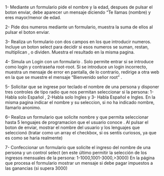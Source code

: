 1- Mediante un formulario pide el nombre y la edad, despues de pulsar el boton enviar, debe aparecer un mensaje diciendo “Te llamas (nombre) y eres mayor/menor de edad. 

2- Pide dos numeros mediante un formulario, muestra la suma de ellos al pulsar el boton enviar. 

3- Realiza un formulario con dos campos en los que introducir numeros. Incluye un boton select para decidir si esos numeros se suman, restan, multiplican , o dividen. Muestra el resultado en la misma pagina. 

4- Simula un Login con un formulario . Solo permite entrar si se introduce como login y contraseña root-root. Si se introduce un login incorrecto, muestra un mensaje de error en pantalla, de lo contrario, 
   redirige a otra web en la que se muestre el mensaje “Bienvenido señor root” . 

5- Solicitar que se ingrese por teclado el nombre de una persona y disponer tres controles de tipo radio que nos permitan 
   seleccionar si la persona: 1-Habla solo Español , 2-Habla solo Ingles y 3- Habla Español e Ingles.
   En la misma pagina indicar el nombre  y su seleccion, si no ha indicado nombre, llamarlo anonimo.

6– Realiza un formulario que solicite nombre y que permita seleccionar hasta 5 lenguajes de programacion que el usuario conoce . 
   Al pulsar el boton de enviar, mostrar el nombre del usuario y los lenguajes que seleccionó (tratar como un array el checkbox, si os sentís curiosos, ya que es como se haria realmente)

7- Confeccionar un formulario que solicite el ingreso del nombre de una persona y un control select (en este último permitir 
   la selección de los ingresos mensuales de la persona: 1-1000,1001-3000,>3000)
   En la página que procesa el formulario mostrar un mensaje si debe pagar impuestos a las ganancias (si supera 3000)